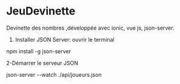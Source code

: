 # JeuDevinette
Devinette des nombres ,développée avec ionic, vue js, json-server.
1. Installer JSON Server:
ouvrir le terminal

npm install -g json-server

2-Démarrer le serveur JSON

json-server --watch ./api/joueurs.json
